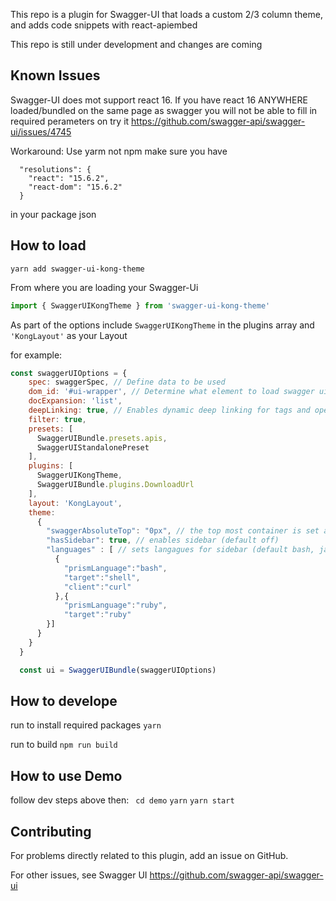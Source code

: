 This repo is a plugin for Swagger-UI that loads a custom 2/3 column theme, and adds code snippets with react-apiembed

This repo is still under development and changes are coming

## Known Issues
Swagger-UI does mot support react 16.
If you have react 16 ANYWHERE loaded/bundled on the same page as swagger you will not be able to fill in required perameters on try it
https://github.com/swagger-api/swagger-ui/issues/4745

Workaround: Use yarm not npm
make sure you have
```
  "resolutions": {
    "react": "15.6.2",
    "react-dom": "15.6.2"
  }
```
in your package json

## How to load

```
yarn add swagger-ui-kong-theme
```
From where you are loading your Swagger-Ui
```js
import { SwaggerUIKongTheme } from 'swagger-ui-kong-theme'
```
As part of the options include ```SwaggerUIKongTheme``` in the plugins array and ```'KongLayout'``` as your Layout

for example:
```js
const swaggerUIOptions = {
    spec: swaggerSpec, // Define data to be used
    dom_id: '#ui-wrapper', // Determine what element to load swagger ui
    docExpansion: 'list',
    deepLinking: true, // Enables dynamic deep linking for tags and operations this is needed for sidebar
    filter: true,
    presets: [
      SwaggerUIBundle.presets.apis,
      SwaggerUIStandalonePreset
    ],
    plugins: [
      SwaggerUIKongTheme,
      SwaggerUIBundle.plugins.DownloadUrl
    ],
    layout: 'KongLayout',
    theme:
      {
        "swaggerAbsoluteTop": "0px", // the top most container is set absolute at this distance from top. (default 0)
        "hasSidebar": true, // enables sidebar (default off)
        "languages" : [ // sets langagues for sidebar (default bash, javascript, python, ruby)
          {
            "prismLanguage":"bash",
            "target":"shell",
            "client":"curl"
          },{
            "prismLanguage":"ruby",
            "target":"ruby"
        }]
      }
    }
  }

  const ui = SwaggerUIBundle(swaggerUIOptions)
```


## How to develope
run to install required packages
``` yarn ```

run to build
``` npm run build ```


## How to use Demo
follow dev steps above then:
``` cd demo```
``` yarn ```
``` yarn start ```

## Contributing
For problems directly related to this plugin, add an issue on GitHub.

For other issues, see Swagger UI
https://github.com/swagger-api/swagger-ui

